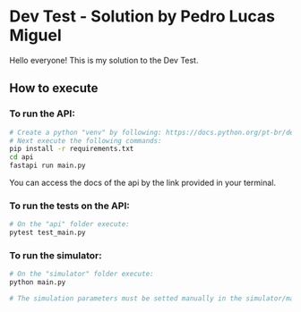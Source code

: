 # Dev Test - Solution by Pedro Lucas Miguel

Hello everyone! This is my solution to the Dev Test.

## How to execute

### To run the API:
```bash
# Create a python "venv" by following: https://docs.python.org/pt-br/dev/library/venv.html
# Next execute the following commands:
pip install -r requirements.txt
cd api
fastapi run main.py
```
You can access the docs of the api by the link provided in your terminal.

### To run the tests on the API:
```bash
# On the "api" folder execute:
pytest test_main.py
```

### To run the simulator:
```bash
# On the "simulator" folder execute:
python main.py

# The simulation parameters must be setted manually in the simulator/main.py file
```
